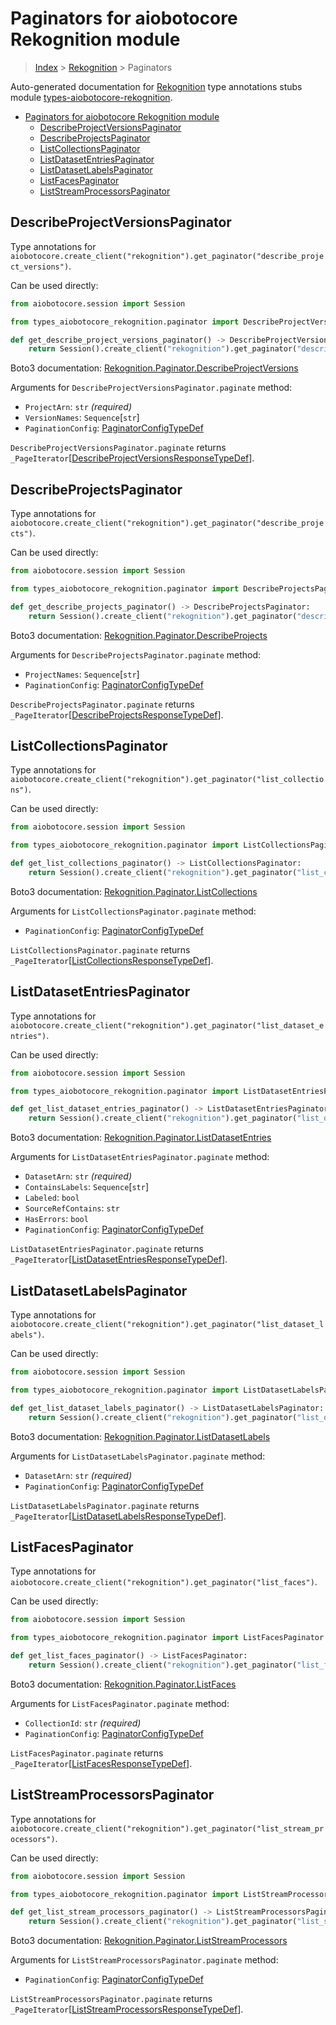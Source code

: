 <a id="paginators-for-aiobotocore-rekognition-module"></a>

# Paginators for aiobotocore Rekognition module

> [Index](..) > [Rekognition](.) > Paginators

Auto-generated documentation for
[Rekognition](https://boto3.amazonaws.com/v1/documentation/api/latest/reference/services/rekognition.html#Rekognition)
type annotations stubs module
[types-aiobotocore-rekognition](https://pypi.org/project/types-aiobotocore-rekognition/).

- [Paginators for aiobotocore Rekognition module](#paginators-for-aiobotocore-rekognition-module)
  - [DescribeProjectVersionsPaginator](#describeprojectversionspaginator)
  - [DescribeProjectsPaginator](#describeprojectspaginator)
  - [ListCollectionsPaginator](#listcollectionspaginator)
  - [ListDatasetEntriesPaginator](#listdatasetentriespaginator)
  - [ListDatasetLabelsPaginator](#listdatasetlabelspaginator)
  - [ListFacesPaginator](#listfacespaginator)
  - [ListStreamProcessorsPaginator](#liststreamprocessorspaginator)

<a id="describeprojectversionspaginator"></a>

## DescribeProjectVersionsPaginator

Type annotations for
`aiobotocore.create_client("rekognition").get_paginator("describe_project_versions")`.

Can be used directly:

```python
from aiobotocore.session import Session

from types_aiobotocore_rekognition.paginator import DescribeProjectVersionsPaginator

def get_describe_project_versions_paginator() -> DescribeProjectVersionsPaginator:
    return Session().create_client("rekognition").get_paginator("describe_project_versions")
```

Boto3 documentation:
[Rekognition.Paginator.DescribeProjectVersions](https://boto3.amazonaws.com/v1/documentation/api/latest/reference/services/rekognition.html#Rekognition.Paginator.DescribeProjectVersions)

Arguments for `DescribeProjectVersionsPaginator.paginate` method:

- `ProjectArn`: `str` *(required)*
- `VersionNames`: `Sequence`\[`str`\]
- `PaginationConfig`:
  [PaginatorConfigTypeDef](./type_defs.md#paginatorconfigtypedef)

`DescribeProjectVersionsPaginator.paginate` returns
`_PageIterator`\[[DescribeProjectVersionsResponseTypeDef](./type_defs.md#describeprojectversionsresponsetypedef)\].

<a id="describeprojectspaginator"></a>

## DescribeProjectsPaginator

Type annotations for
`aiobotocore.create_client("rekognition").get_paginator("describe_projects")`.

Can be used directly:

```python
from aiobotocore.session import Session

from types_aiobotocore_rekognition.paginator import DescribeProjectsPaginator

def get_describe_projects_paginator() -> DescribeProjectsPaginator:
    return Session().create_client("rekognition").get_paginator("describe_projects")
```

Boto3 documentation:
[Rekognition.Paginator.DescribeProjects](https://boto3.amazonaws.com/v1/documentation/api/latest/reference/services/rekognition.html#Rekognition.Paginator.DescribeProjects)

Arguments for `DescribeProjectsPaginator.paginate` method:

- `ProjectNames`: `Sequence`\[`str`\]
- `PaginationConfig`:
  [PaginatorConfigTypeDef](./type_defs.md#paginatorconfigtypedef)

`DescribeProjectsPaginator.paginate` returns
`_PageIterator`\[[DescribeProjectsResponseTypeDef](./type_defs.md#describeprojectsresponsetypedef)\].

<a id="listcollectionspaginator"></a>

## ListCollectionsPaginator

Type annotations for
`aiobotocore.create_client("rekognition").get_paginator("list_collections")`.

Can be used directly:

```python
from aiobotocore.session import Session

from types_aiobotocore_rekognition.paginator import ListCollectionsPaginator

def get_list_collections_paginator() -> ListCollectionsPaginator:
    return Session().create_client("rekognition").get_paginator("list_collections")
```

Boto3 documentation:
[Rekognition.Paginator.ListCollections](https://boto3.amazonaws.com/v1/documentation/api/latest/reference/services/rekognition.html#Rekognition.Paginator.ListCollections)

Arguments for `ListCollectionsPaginator.paginate` method:

- `PaginationConfig`:
  [PaginatorConfigTypeDef](./type_defs.md#paginatorconfigtypedef)

`ListCollectionsPaginator.paginate` returns
`_PageIterator`\[[ListCollectionsResponseTypeDef](./type_defs.md#listcollectionsresponsetypedef)\].

<a id="listdatasetentriespaginator"></a>

## ListDatasetEntriesPaginator

Type annotations for
`aiobotocore.create_client("rekognition").get_paginator("list_dataset_entries")`.

Can be used directly:

```python
from aiobotocore.session import Session

from types_aiobotocore_rekognition.paginator import ListDatasetEntriesPaginator

def get_list_dataset_entries_paginator() -> ListDatasetEntriesPaginator:
    return Session().create_client("rekognition").get_paginator("list_dataset_entries")
```

Boto3 documentation:
[Rekognition.Paginator.ListDatasetEntries](https://boto3.amazonaws.com/v1/documentation/api/latest/reference/services/rekognition.html#Rekognition.Paginator.ListDatasetEntries)

Arguments for `ListDatasetEntriesPaginator.paginate` method:

- `DatasetArn`: `str` *(required)*
- `ContainsLabels`: `Sequence`\[`str`\]
- `Labeled`: `bool`
- `SourceRefContains`: `str`
- `HasErrors`: `bool`
- `PaginationConfig`:
  [PaginatorConfigTypeDef](./type_defs.md#paginatorconfigtypedef)

`ListDatasetEntriesPaginator.paginate` returns
`_PageIterator`\[[ListDatasetEntriesResponseTypeDef](./type_defs.md#listdatasetentriesresponsetypedef)\].

<a id="listdatasetlabelspaginator"></a>

## ListDatasetLabelsPaginator

Type annotations for
`aiobotocore.create_client("rekognition").get_paginator("list_dataset_labels")`.

Can be used directly:

```python
from aiobotocore.session import Session

from types_aiobotocore_rekognition.paginator import ListDatasetLabelsPaginator

def get_list_dataset_labels_paginator() -> ListDatasetLabelsPaginator:
    return Session().create_client("rekognition").get_paginator("list_dataset_labels")
```

Boto3 documentation:
[Rekognition.Paginator.ListDatasetLabels](https://boto3.amazonaws.com/v1/documentation/api/latest/reference/services/rekognition.html#Rekognition.Paginator.ListDatasetLabels)

Arguments for `ListDatasetLabelsPaginator.paginate` method:

- `DatasetArn`: `str` *(required)*
- `PaginationConfig`:
  [PaginatorConfigTypeDef](./type_defs.md#paginatorconfigtypedef)

`ListDatasetLabelsPaginator.paginate` returns
`_PageIterator`\[[ListDatasetLabelsResponseTypeDef](./type_defs.md#listdatasetlabelsresponsetypedef)\].

<a id="listfacespaginator"></a>

## ListFacesPaginator

Type annotations for
`aiobotocore.create_client("rekognition").get_paginator("list_faces")`.

Can be used directly:

```python
from aiobotocore.session import Session

from types_aiobotocore_rekognition.paginator import ListFacesPaginator

def get_list_faces_paginator() -> ListFacesPaginator:
    return Session().create_client("rekognition").get_paginator("list_faces")
```

Boto3 documentation:
[Rekognition.Paginator.ListFaces](https://boto3.amazonaws.com/v1/documentation/api/latest/reference/services/rekognition.html#Rekognition.Paginator.ListFaces)

Arguments for `ListFacesPaginator.paginate` method:

- `CollectionId`: `str` *(required)*
- `PaginationConfig`:
  [PaginatorConfigTypeDef](./type_defs.md#paginatorconfigtypedef)

`ListFacesPaginator.paginate` returns
`_PageIterator`\[[ListFacesResponseTypeDef](./type_defs.md#listfacesresponsetypedef)\].

<a id="liststreamprocessorspaginator"></a>

## ListStreamProcessorsPaginator

Type annotations for
`aiobotocore.create_client("rekognition").get_paginator("list_stream_processors")`.

Can be used directly:

```python
from aiobotocore.session import Session

from types_aiobotocore_rekognition.paginator import ListStreamProcessorsPaginator

def get_list_stream_processors_paginator() -> ListStreamProcessorsPaginator:
    return Session().create_client("rekognition").get_paginator("list_stream_processors")
```

Boto3 documentation:
[Rekognition.Paginator.ListStreamProcessors](https://boto3.amazonaws.com/v1/documentation/api/latest/reference/services/rekognition.html#Rekognition.Paginator.ListStreamProcessors)

Arguments for `ListStreamProcessorsPaginator.paginate` method:

- `PaginationConfig`:
  [PaginatorConfigTypeDef](./type_defs.md#paginatorconfigtypedef)

`ListStreamProcessorsPaginator.paginate` returns
`_PageIterator`\[[ListStreamProcessorsResponseTypeDef](./type_defs.md#liststreamprocessorsresponsetypedef)\].
